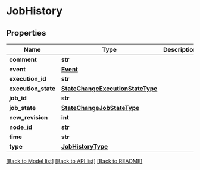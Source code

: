 # JobHistory

## Properties
Name | Type | Description | Notes
------------ | ------------- | ------------- | -------------
**comment** | **str** |  | [optional] 
**event** | [**Event**](Event.md) |  | [optional] 
**execution_id** | **str** |  | [optional] 
**execution_state** | [**StateChangeExecutionStateType**](StateChangeExecutionStateType.md) |  | [optional] 
**job_id** | **str** |  | [optional] 
**job_state** | [**StateChangeJobStateType**](StateChangeJobStateType.md) |  | [optional] 
**new_revision** | **int** |  | [optional] 
**node_id** | **str** |  | [optional] 
**time** | **str** |  | [optional] 
**type** | [**JobHistoryType**](JobHistoryType.md) |  | [optional] 

[[Back to Model list]](../README.md#documentation-for-models) [[Back to API list]](../README.md#documentation-for-api-endpoints) [[Back to README]](../README.md)

